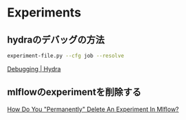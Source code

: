 # Experiments

## hydraのデバッグの方法


```bash
experiment-file.py --cfg job --resolve
```

[Debugging \| Hydra](https://hydra.cc/docs/tutorials/basic/running_your_app/debugging/)

## mlflowのexperimentを削除する

[How Do You "Permanently" Delete An Experiment In Mlflow?](https://stackoverflow.com/a/68431980)